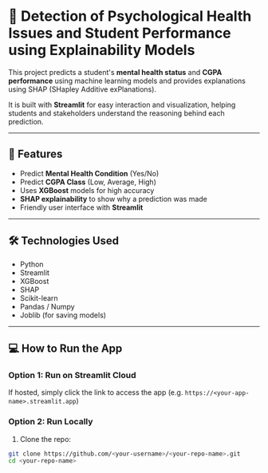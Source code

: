 # 🧠 Detection of Psychological Health Issues and Student Performance using Explainability Models

This project predicts a student's **mental health status** and **CGPA performance** using machine learning models and provides explanations using SHAP (SHapley Additive exPlanations).

It is built with **Streamlit** for easy interaction and visualization, helping students and stakeholders understand the reasoning behind each prediction.

---

## 🚀 Features

- Predict **Mental Health Condition** (Yes/No)
- Predict **CGPA Class** (Low, Average, High)
- Uses **XGBoost** models for high accuracy
- **SHAP explainability** to show why a prediction was made
- Friendly user interface with **Streamlit**

---

## 🛠️ Technologies Used

- Python
- Streamlit
- XGBoost
- SHAP
- Scikit-learn
- Pandas / Numpy
- Joblib (for saving models)

---

## 💻 How to Run the App

### Option 1: Run on Streamlit Cloud
If hosted, simply click the link to access the app (e.g. `https://<your-app-name>.streamlit.app`)

### Option 2: Run Locally

1. Clone the repo:

```bash
git clone https://github.com/<your-username>/<your-repo-name>.git
cd <your-repo-name>
